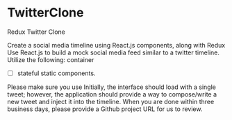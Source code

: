 # TwitterClone
Redux Twitter Clone

Create a social media timeline using
React.js components, along with Redux
Use React.js to build a mock social media feed similar to a twitter timeline.
Utilize the following: 
container
- [ ] stateful 
static components.

Please make sure you use 
Initially, the interface should load with a single tweet; however, the
application should provide a way to compose/write a new tweet and inject
it into the timeline.
When you are done within three business days, please provide a Github
project URL for us to review.
